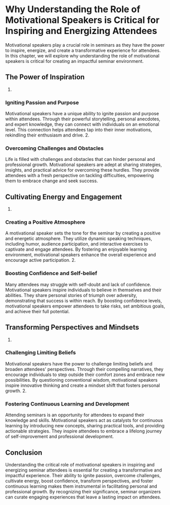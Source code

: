 Why Understanding the Role of Motivational Speakers is Critical for Inspiring and Energizing Attendees
===============================================================================================================

Motivational speakers play a crucial role in seminars as they have the power to inspire, energize, and create a transformative experience for attendees. In this chapter, we will explore why understanding the role of motivational speakers is critical for creating an impactful seminar environment.

The Power of Inspiration
------------------------

1.

   ### Igniting Passion and Purpose

   Motivational speakers have a unique ability to ignite passion and purpose within attendees. Through their powerful storytelling, personal anecdotes, and expert knowledge, they can connect with individuals on an emotional level. This connection helps attendees tap into their inner motivations, rekindling their enthusiasm and drive.
2.

   ### Overcoming Challenges and Obstacles

   Life is filled with challenges and obstacles that can hinder personal and professional growth. Motivational speakers are adept at sharing strategies, insights, and practical advice for overcoming these hurdles. They provide attendees with a fresh perspective on tackling difficulties, empowering them to embrace change and seek success.

Cultivating Energy and Engagement
---------------------------------

1.

   ### Creating a Positive Atmosphere

   A motivational speaker sets the tone for the seminar by creating a positive and energetic atmosphere. They utilize dynamic speaking techniques, including humor, audience participation, and interactive exercises to captivate and engage attendees. By fostering an enjoyable learning environment, motivational speakers enhance the overall experience and encourage active participation.
2.

   ### Boosting Confidence and Self-belief

   Many attendees may struggle with self-doubt and lack of confidence. Motivational speakers inspire individuals to believe in themselves and their abilities. They share personal stories of triumph over adversity, demonstrating that success is within reach. By boosting confidence levels, motivational speakers empower attendees to take risks, set ambitious goals, and achieve their full potential.

Transforming Perspectives and Mindsets
--------------------------------------

1.

   ### Challenging Limiting Beliefs

   Motivational speakers have the power to challenge limiting beliefs and broaden attendees' perspectives. Through their compelling narratives, they encourage individuals to step outside their comfort zones and embrace new possibilities. By questioning conventional wisdom, motivational speakers inspire innovative thinking and create a mindset shift that fosters personal growth.
2.

   ### Fostering Continuous Learning and Development

   Attending seminars is an opportunity for attendees to expand their knowledge and skills. Motivational speakers act as catalysts for continuous learning by introducing new concepts, sharing practical tools, and providing actionable strategies. They inspire attendees to embrace a lifelong journey of self-improvement and professional development.

Conclusion
----------

Understanding the critical role of motivational speakers in inspiring and energizing seminar attendees is essential for creating a transformative and impactful experience. Their ability to ignite passion, overcome challenges, cultivate energy, boost confidence, transform perspectives, and foster continuous learning makes them instrumental in facilitating personal and professional growth. By recognizing their significance, seminar organizers can curate engaging experiences that leave a lasting impact on attendees.
